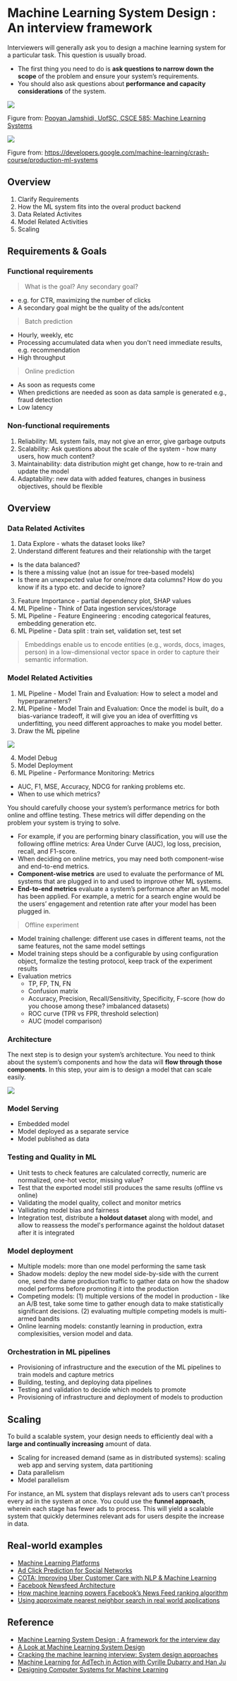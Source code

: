 
# Machine Learning System Design : An interview framework

Interviewers will generally ask you to design a machine learning system for a particular task. This question is usually broad. 

- The first thing you need to do is **ask questions to narrow down the scope** of the problem and ensure your system’s requirements. 
- You should also ask questions about **performance and capacity considerations** of the system.

![](./_images/de_ds_ml.png)

Figure from: [Pooyan Jamshidi, UofSC, CSCE 585: Machine Learning Systems](https://pooyanjamshidi.github.io/mls/lectures/)


![](./_images/building_blocks.png)

Figure from: <https://developers.google.com/machine-learning/crash-course/production-ml-systems>


## Overview

1. Clarify Requirements
2. How the ML system fits into the overal product backend
3. Data Related Activites
4. Model Related Activities
5. Scaling

## Requirements & Goals

### Functional requirements

> What is the goal? Any secondary goal?

- e.g. for CTR, maximizing the number of clicks 
- A secondary goal might be the quality of the ads/content

> Batch prediction
- Hourly, weekly, etc
- Processing accumulated data when you don't need immediate results, e.g. recommendation
- High throughput

> Online prediction
- As soon as requests come
- When predictions are needed as soon as data sample is generated e.g., fraud detection
- Low latency


### Non-functional requirements

1. Reliability: ML system fails, may not give an error, give garbage outputs
2. Scalability: Ask questions about the scale of the system - how many users, how much content?
3. Maintainability: data distribution might get change, how to re-train and update the model
4. Adaptability: new data with added features, changes in business objectives, should be flexible

## Overview

### Data Related Activites

1. Data Explore - whats the dataset looks like?
2. Understand different features and their relationship with the target
  - Is the data balanced? 
  - Is there a missing value (not an issue for tree-based models)
  - Is there an unexpected value for one/more data columns? How do you know if its a typo etc. and decide to ignore?
3. Feature Importance - partial dependency plot, SHAP values
4. ML Pipeline - Think of Data ingestion services/storage
5. ML Pipeline - Feature Engineering : encoding categorical features, embedding generation etc.
6. ML Pipeline - Data split : train set, validation set, test set

> Embeddings enable us to encode entities (e.g., words, docs, images, person) in a low-dimensional vector space in order to capture their semantic information.

### Model Related Activities

1. ML Pipeline - Model Train and Evaluation: How to select a model and hyperparameters?
2. ML Pipeline - Model Train and Evaluation: Once the model is built, do a bias-variance tradeoff, it will give you an idea of overfitting vs underfitting, you need different approaches to make you model better.
3. Draw the ML pipeline 

![](./_images/classic_setup.png)

4. Model Debug
5. Model Deployment
6. ML Pipeline - Performance Monitoring: Metrics
  - AUC, F1, MSE, Accuracy, NDCG for ranking problems etc.
  - When to use which metrics?

You should carefully choose your system’s performance metrics for both online and offline testing. These metrics will differ depending on the problem your system is trying to solve.

- For example, if you are performing binary classification, you will use the following offline metrics: Area Under Curve (AUC), log loss, precision, recall, and F1-score.
- When deciding on online metrics, you may need both component-wise and end-to-end metrics.
- **Component-wise metrics** are used to evaluate the performance of ML systems that are plugged in to and used to improve other ML systems.
- **End-to-end metrics** evaluate a system’s performance after an ML model has been applied. For example, a metric for a search engine would be the users’ engagement and retention rate after your model has been plugged in.

> Offline experiment

- Model training challenge: different use cases in different teams, not the same features, not the same model settings
- Model training steps should be a configurable by using configuration object, formalize the testing protocol, keep track of the experiment results
- Evaluation metrics
  - TP, FP, TN, FN
  - Confusion matrix
  - Accuracy, Precision, Recall/Sensitivity, Specificity, F-score (how do you choose among these? imbalanced datasets)
  - ROC curve (TPR vs FPR, threshold selection)
  - AUC (model comparison)


### Architecture

The next step is to design your system’s architecture. You need to think about the system’s components and how the data will **flow through those components**. In this step, your aim is to design a model that can scale easily.

![](./_images/architectural_ml_system.png)


### Model Serving

- Embedded model
- Model deployed as a separate service
- Model published as data


### Testing and Quality in ML

- Unit tests to check features are calculated correctly, numeric are normalized, one-hot vector, missing value?
- Test that the exported model still produces the same results (offline vs online)
- Validating the model quality, collect and monitor metrics
- Vallidating model bias and fairness
- Integration test, distribute a **holdout dataset** along with model, and allow to reassess the model's performance against the holdout dataset after it is integrated


### Model deployment

- Multiple models: more than one model performing the same task
- Shadow models: deploy the new model side-by-side with the current one, send the dame production traffic to gather data on how the shadow model performs before promoting it into the production
- Competing models: (1) multiple versions of the model in production - like an A/B test, take some time to gather enough data to make statistically significant decisions. (2) evaluating multiple competing models is multi-armed bandits
- Online learning models: constantly learning in production, extra complexisities, version model and data.


### Orchestration in ML pipelines

- Provisioning of infrastructure and the execution of the ML pipelines to train models and capture metrics
- Building, testing, and deploying data pipelines
- Testing and validation to decide which models to promote
- Provisioning of infrastructure and deployment of models to production


## Scaling

To build a scalable system, your design needs to efficiently deal with a **large and continually increasing** amount of data. 

- Scaling for increased demand (same as in distributed systems): scaling web app and serving system, data partitioning
- Data parallelism
- Model parallelism

For instance, an ML system that displays relevant ads to users can’t process every ad in the system at once. You could use the **funnel approach**, wherein each stage has fewer ads to process. This will yield a scalable system that quickly determines relevant ads for users despite the increase in data.


## Real-world examples

- [Machine Learning Platforms](./platform.md)
- [Ad Click Prediction for Social Networks](./Ad.md)
- [COTA: Improving Uber Customer Care with NLP & Machine Learning](./COTA.md)
- [Facebook Newsfeed Architecture](./newsfeed.md)
- [How machine learning powers Facebook’s News Feed ranking algorithm](./ranking.md)
- [Using approximate nearest neighbor search in real world applications](./ANN.md)



## Reference
- [Machine Learning System Design : A framework for the interview day](https://leetcode.com/discuss/interview-question/system-design/566057/Machine-Learning-System-Design-%3A-A-framework-for-the-interview-day)
- [A Look at Machine Learning System Design](https://www.analyticsvidhya.com/blog/2021/01/a-look-at-machine-learning-system-design/)
- [Cracking the machine learning interview: System design approaches](https://www.educative.io/blog/cracking-machine-learning-interview-system-design)
- [Machine Learning for AdTech in Action with Cyrille Dubarry and Han Ju](https://www.slideshare.net/databricks/machine-learning-for-adtech-in-action-with-cyrille-dubarry-and-han-ju)
- [Designing Computer Systems for Machine Learning](https://pooyanjamshidi.github.io/mls/lectures/)
